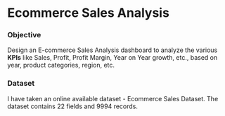 # Ecommerce Sales Analysis

### Objective
Design an E-commerce Sales Analysis dashboard to analyze the various **KPIs** like Sales, Profit, Profit Margin, Year on Year growth, etc., based on year, product categories, region, etc. 

### Dataset
I have taken an online available dataset - Ecommerce Sales Dataset. The dataset contains 22 fields and 9994 records.
